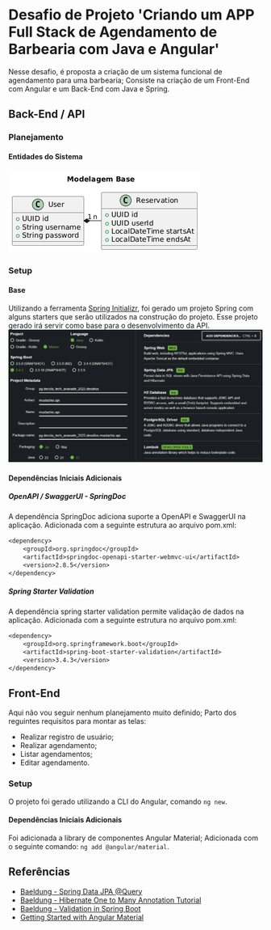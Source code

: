 # Desafio de Projeto 'Criando um APP Full Stack de Agendamento de Barbearia com Java e Angular'
Nesse desafio, é proposta a criação de um sistema funcional de agendamento para uma barbearia;
Consiste na criação de um Front-End com Angular e um Back-End com Java e Spring.

## Back-End / API

### Planejamento

#### Entidades do Sistema
![Entity-Relational Mapping do Sistema](./img/modelagem_inicial.png)

### Setup

#### Base
Utilizando a ferramenta [Spring Initializr](https://start.spring.io), foi gerado um projeto Spring com alguns starters que serão utilizados na construção do projeto. Esse projeto gerado irá servir como base para o desenvolvimento da API.
![Setup do Projeto Base no Spring Initializr](./img/initializr_setup.png)

#### Dependências Iniciais Adicionais

##### OpenAPI / SwaggerUI - SpringDoc
A dependência SpringDoc adiciona suporte a OpenAPI e SwaggerUI na aplicação.
Adicionada com a seguinte estrutura ao arquivo pom.xml:
```
<dependency>
    <groupId>org.springdoc</groupId>
    <artifactId>springdoc-openapi-starter-webmvc-ui</artifactId>
    <version>2.8.5</version>
</dependency>
```

##### Spring Starter Validation
A dependência spring starter validation permite validação de dados na aplicação.
Adicionada com a seguinte estrutura no arquivo pom.xml:
```
<dependency>
    <groupId>org.springframework.boot</groupId>
    <artifactId>spring-boot-starter-validation</artifactId>
    <version>3.4.3</version>
</dependency>
```

## Front-End
Aqui não vou seguir nenhum planejamento muito definido; Parto dos reguintes requisitos para montar as telas:
- Realizar registro de usuário;
- Realizar agendamento;
- Listar agendamentos;
- Editar agendamento.

### Setup
O projeto foi gerado utilizando a CLI do Angular, comando `ng new`.

#### Dependências Iniciais Adicionais
Foi adicionada a library de componentes Angular Material; Adicionada com o seguinte comando: `ng add @angular/material`.

## Referências
- [Baeldung - Spring Data JPA @Query](https://www.baeldung.com/spring-data-jpa-query)
- [Baeldung - Hibernate One to Many Annotation Tutorial](https://www.baeldung.com/hibernate-one-to-many)
- [Baeldung - Validation in Spring Boot](https://www.baeldung.com/spring-boot-bean-validation)
- [Getting Started with Angular Material](https://material.angular.io/guide/getting-started)